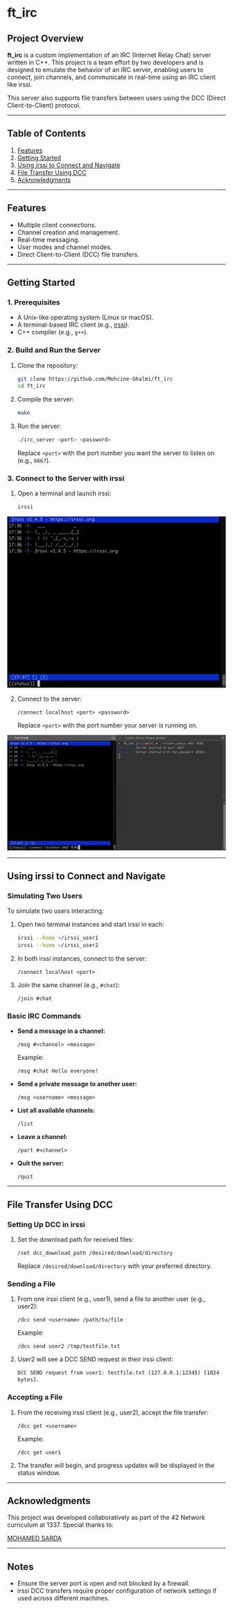 # ft_irc

## Project Overview
**ft_irc** is a custom implementation of an IRC (Internet Relay Chat) server written in C++. This project is a team effort by two developers and is designed to emulate the behavior of an IRC server, enabling users to connect, join channels, and communicate in real-time using an IRC client like irssi.

This server also supports file transfers between users using the DCC (Direct Client-to-Client) protocol.

---

## Table of Contents
1. [Features](#features)
2. [Getting Started](#getting-started)
3. [Using irssi to Connect and Navigate](#using-irssi-to-connect-and-navigate)
4. [File Transfer Using DCC](#file-transfer-using-dcc)
5. [Acknowledgments](#acknowledgments)

---

## Features
- Multiple client connections.
- Channel creation and management.
- Real-time messaging.
- User modes and channel modes.
- Direct Client-to-Client (DCC) file transfers.

---

## Getting Started

### 1. Prerequisites
- A Unix-like operating system (Linux or macOS).
- A terminal-based IRC client (e.g., [irssi](https://irssi.org/)).
- C++ compiler (e.g., `g++`).

### 2. Build and Run the Server
1. Clone the repository:
   ```bash
   git clone https://github.com/Mohcine-Ghalmi/ft_irc
   cd ft_irc
   ```

2. Compile the server:
   ```bash
   make
   ```

3. Run the server:
   ```bash
   ./irc_server <port> <password>
   ```
   Replace `<port>` with the port number you want the server to listen on (e.g., `6667`).


### 3. Connect to the Server with irssi
1. Open a terminal and launch irssi:
   ```bash
   irssi
   ```
![alt text](images/image.png)

2. Connect to the server:
   ```
   /connect localhost <port> <password> 
   ```
   Replace `<port>` with the port number your server is running on.

![alt text](images/image1.png)

---

## Using irssi to Connect and Navigate

### Simulating Two Users
To simulate two users interacting:
1. Open two terminal instances and start irssi in each:
   ```bash
   irssi --home ~/irssi_user1
   irssi --home ~/irssi_user2
   ```

2. In both irssi instances, connect to the server:
   ```
   /connect localhost <port>
   ```

3. Join the same channel (e.g., `#chat`):
   ```
   /join #chat
   ```

### Basic IRC Commands
- **Send a message in a channel:**
  ```
  /msg #<channel> <message>
  ```
  Example:
  ```
  /msg #chat Hello everyone!
  ```

- **Send a private message to another user:**
  ```
  /msg <username> <message>
  ```

- **List all available channels:**
  ```
  /list
  ```

- **Leave a channel:**
  ```
  /part #<channel>
  ```

- **Quit the server:**
  ```
  /quit
  ```

---

## File Transfer Using DCC

### Setting Up DCC in irssi
1. Set the download path for received files:
   ```
   /set dcc_download_path /desired/download/directory
   ```
   Replace `/desired/download/directory` with your preferred directory.

### Sending a File
1. From one irssi client (e.g., user1), send a file to another user (e.g., user2):
   ```
   /dcc send <username> /path/to/file
   ```
   Example:
   ```
   /dcc send user2 /tmp/testfile.txt
   ```

2. User2 will see a DCC SEND request in their irssi client:
   ```
   DCC SEND request from user1: testfile.txt (127.0.0.1:12345) [1024 bytes].
   ```

### Accepting a File
1. From the receiving irssi client (e.g., user2), accept the file transfer:
   ```
   /dcc get <username>
   ```
   Example:
   ```
   /dcc get user1
   ```

2. The transfer will begin, and progress updates will be displayed in the status window.

---

## Acknowledgments
This project was developed collaboratively as part of the 42 Network curriculum at 1337. Special thanks to:

[MOHAMED SARDA](https://github.com/Mohamedsarda)

---

## Notes
- Ensure the server port is open and not blocked by a firewall.
- irssi DCC transfers require proper configuration of network settings if used across different machines.

